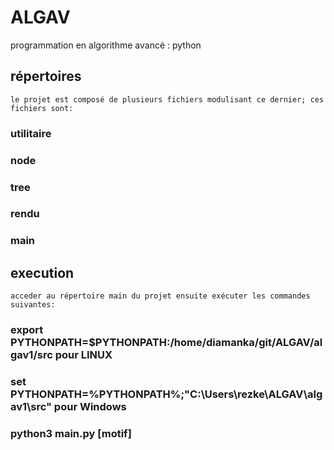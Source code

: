# ALGAV
programmation en algorithme avancé : python
## répertoires
    le projet est composé de plusieurs fichiers modulisant ce dernier; ces fichiers sont:
### utilitaire

### node

### tree

### rendu

### main

## execution 
    acceder au répertoire main du projet ensuite exécuter les commandes suivantes:
### export PYTHONPATH=$PYTHONPATH:/home/diamanka/git/ALGAV/algav1/src  pour LINUX
### set PYTHONPATH=%PYTHONPATH%;"C:\Users\rezke\ALGAV\algav1\src"   pour Windows 
### python3 main.py <action> <structure> <arbre ou fichier> [motif]

